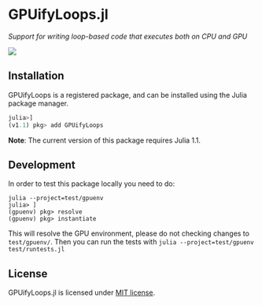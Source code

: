 GPUifyLoops.jl
==============
*Support for writing loop-based code that executes both on CPU and GPU*

[![][docs-latest-img]][docs-latest-url]

[docs-latest-img]: https://img.shields.io/badge/docs-latest-blue.svg
[docs-latest-url]: https://juliagpu.gitlab.io/GPUifyLoops.jl/

Installation
------------

GPUifyLoops is a registered package, and can be installed using the Julia package
manager.

```julia
julia>]
(v1.1) pkg> add GPUifyLoops
```

**Note**: The current version of this package requires Julia 1.1.

Development
-----------

In order to test this package locally you need to do:

```
julia --project=test/gpuenv
julia> ]
(gpuenv) pkg> resolve
(gpuenv) pkg> instantiate
```

This will resolve the GPU environment, please do not checking changes to `test/gpuenv/`.
Then you can run the tests with `julia --project=test/gpuenv test/runtests.jl`

License
-------

GPUifyLoops.jl is licensed under [MIT license](LICENSE.md).
